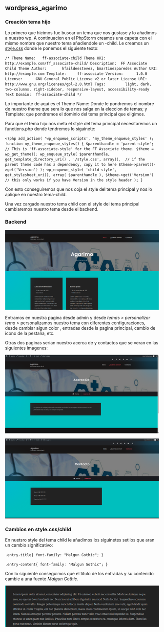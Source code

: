 ## wordpress_agarimo

### Creación tema hijo

Lo primero que  hicimos fue buscar un tema que nos gustase y lo añadimos a nuestro wp.
A continuacion en el PhpStorm creamos una capeta con el mismo nombre que nuestro tema 
añadiendole un -child. Le creamos un [style.css](https://github.com/hfaildeestevez/wordpress_agarimo/blob/master/html/wp-content/themes/ff-associate-child/style.css) donde le ponemos el siguiente texto:

`/*
 Theme Name:   ff-associate-child
 Theme URI:    http://example.com/ff_associate-child/
 Description:  FF Associate Child Theme
 Author:       hfaildeestevez, bmartinezparedes
 Author URI:   http://example.com
 Template:     ff-associate
 Version:      1.0.0
 License:      GNU General Public License v2 or later
 License URI:  http://www.gnu.org/licenses/gpl-2.0.html
 Tags:         light, dark, two-columns, right-sidebar, responsive-layout, accessibility-ready
 Text Domain:  ff-associate-child
*/`

Lo importante de aquí es el Theme Name: Donde le pondremos el nombre de nuestro theme que sera 
lo que nos salga en la eleccion de temas; y Template: que pondremos el dominio del tema principal que eligimos.

Para que el tema hijo nos meta el style del tema principal necesitaremos un functions.php donde tendremos lo siguinete:

`<?php
add_action( 'wp_enqueue_scripts', 'my_theme_enqueue_styles' );
function my_theme_enqueue_styles() {
    $parenthandle = 'parent-style'; // This is 'ff-associate-style' for the FF Associate theme.
    $theme = wp_get_theme();
    wp_enqueue_style( $parenthandle, get_template_directory_uri() . '/style.css',
        array(),  // if the parent theme code has a dependency, copy it to here
        $theme->parent()->get('Version')
    );
    wp_enqueue_style( 'child-style', get_stylesheet_uri(),
        array( $parenthandle ),
        $theme->get('Version') // this only works if you have Version in the style header
    );
}`

Con esto conseguiremos que nos coja el style del tema principal y nos lo aplique en nuestro tema-child.

Una vez cargado nuestro tema child con el style del tema principal cambiaremos nuestro tema desde el backend.

### Backend

![Texto alternativo](/html/wp-content/themes/ff-associate-child/imagenes/inicio.png)

Entramos en nuestra pagina desde admin y desde *temas > personalizar tema >* personalizamos nuestro tema con diferentes configuraciones, 
desde cambiar algun color , entradas desde la pagina principal, cambio de icono de la pestaña, etc.

Otras dos paginas serian nuestro acerca de y contactos que se veran en las siguientes imagenes:

![Texto alternativo](/html/wp-content/themes/ff-associate-child/imagenes/acerca.png)

![Texto alternativo](/html/wp-content/themes/ff-associate-child/imagenes/contacto.png)

### Cambios en style.css/child

En nuetsro style del tema child le añadimos los siguinetes setilos que aran un cambio significativo:

`.entry-title{
    font-family: "Malgun Gothic";
}`

`.entry-content{
    font-family: "Malgun Gothic";
}`

Con lo siguiente conseguimos que el titulo de los entradas y su contenido cambie a una fuente *Malgun Gothic*.


![Texto alternativo](/html/wp-content/themes/ff-associate-child/imagenes/fuente.png)


